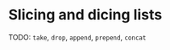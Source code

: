 Slicing and dicing lists
========================

TODO: `take`, `drop`, `append`, `prepend`, `concat`
